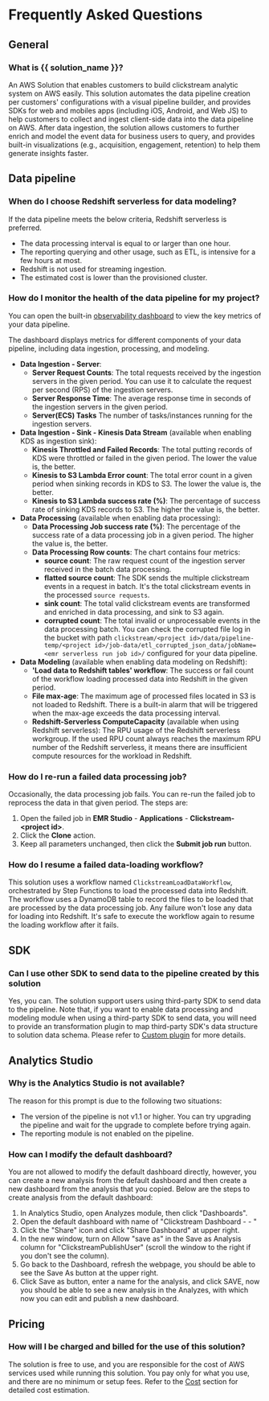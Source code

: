# Frequently Asked Questions

## General

### What is {{ solution_name }}?

An AWS Solution that enables customers to build clickstream analytic system on AWS easily. This solution automates the data pipeline creation per customers' configurations with a visual pipeline builder, and provides SDKs for web and mobiles apps (including iOS, Android, and Web JS) to help customers to collect and ingest client-side data into the data pipeline on AWS. After data ingestion, the solution allows customers to further enrich and model the event data for business users to query, and provides built-in visualizations (e.g., acquisition, engagement, retention) to help them generate insights faster.

## Data pipeline

### When do I choose Redshift serverless for data modeling?

If the data pipeline meets the below criteria, Redshift serverless is preferred.

- The data processing interval is equal to or larger than one hour.
- The reporting querying and other usage, such as ETL, is intensive for a few hours at most.
- Redshift is not used for streaming ingestion.
- The estimated cost is lower than the provisioned cluster.

### How do I monitor the health of the data pipeline for my project?

You can open the built-in [observability dashboard][monitoring-dashboard] to view the key metrics of your data pipeline.

The dashboard displays metrics for different components of your data pipeline, including data ingestion, processing, and modeling.

- **Data Ingestion - Server**:
    - **Server Request Counts**: The total requests received by the ingestion servers in the given period. You can use it to calculate the request per second (RPS) of the ingestion servers.
    - **Server Response Time**: The average response time in seconds of the ingestion servers in the given period.
    - **Server(ECS) Tasks** The number of tasks/instances running for the ingestion servers.
- **Data Ingestion - Sink - Kinesis Data Stream** (available when enabling KDS as ingestion sink):
    - **Kinesis Throttled and Failed Records**: The total putting records of KDS were throttled or failed in the given period. The lower the value is, the better.
    - **Kinesis to S3 Lambda Error count**: The total error count in a given period when sinking records in KDS to S3. The lower the value is, the better.
    - **Kinesis to S3 Lambda success rate (%)**: The percentage of success rate of sinking KDS records to S3. The higher the value is, the better.
- **Data Processing** (available when enabling data processing):
    - **Data Processing Job success rate (%)**: The percentage of the success rate of a data processing job in a given period. The higher the value is, the better.
    - **Data Processing Row counts**: The chart contains four metrics: 
        - **source count**: The raw request count of the ingestion server received in the batch data processing.
        - **flatted source count**: The SDK sends the multiple clickstream events in a request in batch. It's the total clickstream events in the processed `source requests`.
        - **sink count**: The total valid clickstream events are transformed and enriched in data processing, and sink to S3 again.
        - **corrupted count**: The total invalid or unprocessable events in the data processing batch. You can check the corrupted file log in the bucket with path `clickstream/<project id>/data/pipeline-temp/<project id>/job-data/etl_corrupted_json_data/jobName=<emr serverless run job id>/` configured for your data pipeline.
- **Data Modeling** (available when enabling data modeling on Redshift):
    - **'Load data to Redshift tables' workflow**: The success or fail count of the workflow loading processed data into Redshift in the given period.
    - **File max-age**: The maximum age of processed files located in S3 is not loaded to Redshift. There is a built-in alarm that will be triggered when the max-age exceeds the data processing interval.
    - **Redshift-Serverless ComputeCapacity** (available when using Redshift serverless): The RPU usage of the Redshift serverless workgroup. If the used RPU count always reaches the maximum RPU number of the Redshift serverless, it means there are insufficient compute resources for the workload in Redshift.

### How do I re-run a failed data processing job?

Occasionally, the data processing job fails. You can re-run the failed job to reprocess the data in that given period. The steps are:

1. Open the failed job in **EMR Studio** - **Applications** - **Clickstream-<project id\>**.
2. Click the **Clone** action.
3. Keep all parameters unchanged, then click the **Submit job run** button.

### How do I resume a failed data-loading workflow?

This solution uses a workflow named `ClickstreamLoadDataWorkflow`, orchestrated by Step Functions to load the processed data into Redshift. The workflow uses a DynamoDB table to record the files to be loaded that are processed by the data processing job. Any failure won't lose any data for loading into Redshift. It's safe to execute the workflow again to resume the loading workflow after it fails.

## SDK

### Can I use other SDK to send data to the pipeline created by this solution

Yes, you can. The solution support users using third-party SDK to send data to the pipeline. Note that, if you want to enable data processing and modeling module when using a third-party SDK to send data, you will need to provide an transformation plugin to map third-party SDK's data structure to solution data schema. Please refer to [Custom plugin](./pipeline-mgmt/data-processing/configure-plugin.md) for more details.

## Analytics Studio

### Why is the Analytics Studio is not available?

The reason for this prompt is due to the following two situations:

- The version of the pipeline is not v1.1 or higher. You can try upgrading the pipeline and wait for the upgrade to complete before trying again.
- The reporting module is not enabled on the pipeline.

### How can I modify the default dashboard?

You are not allowed to modify the default dashboard directly, however, you can create a new analysis from the default dashboard and then create a new dashboard from the analysis that you copied. Below are the steps to create analysis from the default dashboard: 

1. In Analytics Studio, open Analyzes module, then click "Dashboards".
2. Open the default dashboard with name of "Clickstream Dashboard - <app-id> - <project-id>"
3. Click the "Share" icon and click "Share Dashboard" at upper right.
4. In the new window, turn on Allow "save as" in the Save as Analysis column for "ClickstreamPublishUser" (scroll the window to the right if you don't see the column).
5. Go back to the Dashboard, refresh the webpage, you should be able to see the Save As button at the upper right.
6. Click Save as button, enter a name for the analysis, and click SAVE, now you should be able to see a new analysis in the Analyzes, with which now you can edit and publish a new dashboard.

## Pricing

### How will I be charged and billed for the use of this solution?

The solution is free to use, and you are responsible for the cost of AWS services used while running this solution. 
You pay only for what you use, and there are no minimum or setup fees. Refer to the [Cost](./plan-deployment/cost.md) section for detailed cost estimation. 

[monitoring-dashboard]: ./pipeline-mgmt/pipe-mgmt.md#monitoring-and-alarms